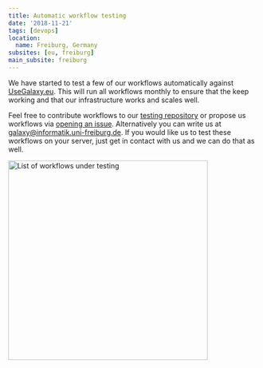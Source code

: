```yaml
---
title: Automatic workflow testing
date: '2018-11-21'
tags: [devops]
location:
  name: Freiburg, Germany
subsites: [eu, freiburg]
main_subsite: freiburg
---
```


We have started to test a few of our workflows automatically against [UseGalaxy.eu](https://usegalaxy.eu).
This will run all workflows monthly to ensure that the keep working and that our infrastructure works and scales well.

Feel free to contribute workflows to our [testing repository](https://github.com/usegalaxy-eu/workflow-testing) or
propose us workflows via [opening an issue](https://github.com/usegalaxy-eu/workflow-testing/issues/new). Alternatively you can write us at [galaxy@informatik.uni-freiburg.de](mailto:galaxy@informatik.uni-freiburg.de). If you would like us to test these workflows on your server, just get in contact with us and we can do that as well.


<a href="https://github.com/usegalaxy-eu/workflow-testing"><img src="/assets/media/workflow_testing.png" height="400px" alt="List of workflows under testing" /></a>


